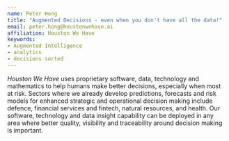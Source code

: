 ```yaml
---
name: Peter Hong
title: "Augmented Decisions - even when you don't have all the data!"
email: peter.hong@houstonwehave.ai
affiliation: Houston We Have
keywords:
- Augmented Intelligence
- analytics
- decisions sorted
---
```


*Houston We Have* uses proprietary software, data, technology and mathematics to help humans make better decisions, especially when most at risk. Sectors where we already develop predictions, forecasts and risk models for enhanced strategic and operational decision making include defence, financial services and fintech, natural resources, and health. Our software, technology and data insight capability can be deployed in any area where better quality, visibility and traceability around decision making is important.
